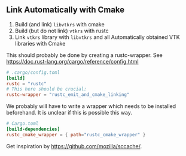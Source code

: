 ## Link Automatically with Cmake

1. Build (and link) `libvtkrs` with cmake
2. Build (but do not link) `vtkrs` with rustc
3. Link `vtkrs` library with `libvtkrs` and all Automatically obtained VTK libraries with Cmake

This should probably be done by creating a rustc-wrapper.
See https://doc.rust-lang.org/cargo/reference/config.html

```toml
# .cargo/config.toml
[build]
rustc = "rustc"
# This here should be crucial:
rustc-wrapper = "rustc_emit_and_cmake_linking"
```

We probably will have to write a wrapper which needs to be installed beforehand.
It is unclear if this is possible this way.

```toml
# Cargo.toml
[build-dependencies]
rustc_cmake_wrapper = { path="rustc_cmake_wrapper" }
```

Get inspiration by https://github.com/mozilla/sccache/.
